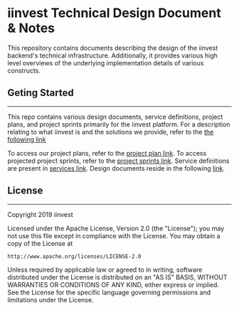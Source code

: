 # iinvest Technical Design Document & Notes

This repository contains documents describing the design of the iinvest backend's technical infrastructure.
Additionally, it provides various high level overviews of the underlying implementation details of various constructs.

## Geting Started
---
This repo contains various design documents, service definitions, project plans, and project sprints primarily for the iinvest platform.
For a description relating to what iinvest is and the solutions we provide, refer to the [the following link](./Ethos.md)

To access our project plans, refer to the [project plan link](./Project-Plan). To access projected project sprints, refer to the [project sprints link](./ProjectSprints).
Service definitions are present in [services link](./Services). Design documents reside in the following [link](./Design-Documents).

## License
---
Copyright 2019 iinvest

Licensed under the Apache License, Version 2.0 (the "License");
you may not use this file except in compliance with the License.
You may obtain a copy of the License at

    http://www.apache.org/licenses/LICENSE-2.0

Unless required by applicable law or agreed to in writing, software
distributed under the License is distributed on an "AS IS" BASIS,
WITHOUT WARRANTIES OR CONDITIONS OF ANY KIND, either express or implied.
See the License for the specific language governing permissions and
limitations under the License.


